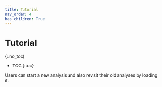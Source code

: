 ```yaml
---
title: Tutorial
nav_order: 4
has_children: True
---
```


# Tutorial
{:.no_toc}

* TOC
{:toc}

Users can start a new analysis and also revisit their old analyses by loading it.
